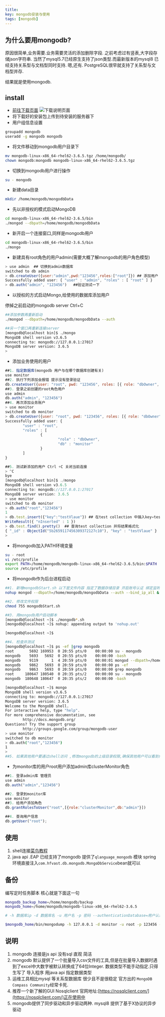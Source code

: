 ```yaml
---
title: 
key: mongodb安装与使用
tags: [mongodb]
---
```


## 为什么要用mongodb?

原因很简单,业务需要.业务需要灵活的添加删除字段. 之前考虑过有竖表,大字段存储json字符串.
当然了mysql5.7已经原生支持了json类型.而最新版本的mysql8 已经支持关系型与文档型同时支持.
嗯,还有. PostgreSQL很早就支持了关系型与文档型并存.

结果就是使用mongodb.

## install

* [前往下载页面](https://www.mongodb.com/download-center?jmp=nav#community)
![下载说明页面](/images/mongodb/2018-06-17_200303.jpg)
* 将下载好的安装包上传到待安装的服务器下
* 用户组信息设置

```bash
groupadd mongodb
useradd -g mongodb mongodb
```

* 将文件移动到mongodb用户目录下

```bash
mv mongodb-linux-x86_64-rhel62-3.6.5.tgz /home/mongodb/
chown mongodb:mongodb mongodb-linux-x86_64-rhel62-3.6.5.tgz
```
* 切换到mongodb用户进行操作

```bash
su - mongodb
```
* 新建data目录

```bash
mkdir /home/mongodb/mongodbData
```
* 先以非授权的模式启动MongoDB

```bash
cd mongodb-linux-x86_64-rhel62-3.6.5/bin
./mongod --dbpath=/home/mongodb/mongodbData
```

* 新开启一个连接窗口,同样是mongodb用户

```bash
cd mongodb-linux-x86_64-rhel62-3.6.5/bin
./mongo
```

* 新建具有root角色的用户admin(需要大概了解mongodb的用户角色模型)

```js
> use admin  ## 切换到admin数据库
switched to db admin
> db.createUser({user:"admin",pwd:"123456",roles:["root"]}) ## 添加用户
Successfully added user: { "user" : "admin", "roles" : [ "root" ] }
> db.auth("admin", "123456")   ##验证测试一下
```

* 以授权的方式启动Mongo,给使用的数据库添加用户

停掉之前启动的mongodb server Ctrl+C
    
```bash
##添加参数再重新启动
./mongod --dbpath=/home/mongodb/mongodbData --auth

##另一个窗口再重新连接server
[mongodb@localhost bin]$ ./mongo
MongoDB shell version v3.6.5
connecting to: mongodb://127.0.0.1:27017
MongoDB server version: 3.6.5
> 

```

* 添加业务使用的用户

```js
##1. 指定数据库(mongodb 用户与在哪个数据库创建有关)
use monitor
##2. 执行下列添加会报错 提示没有登录验证
db.createUser({user: "root", pwd: "123456", roles: [{ role: "dbOwner", db: "monitor" }]})
##3. 登录之前创建的root角色用户
use admin
db.auth("admin", "123456")
##4. 再次添加业务账户
> use monitor
switched to db monitor
> db.createUser({user: "root", pwd: "123456", roles: [{ role: "dbOwner", db: "monitor" }]})
Successfully added user: {
        "user" : "root",
        "roles" : [
                {
                        "role" : "dbOwner",
                        "db" : "monitor"
                }
        ]
}

##5. 测试新添加的用户 Ctrl +C 关闭当前连接
> ^C
bye
[mongodb@localhost bin]$ ./mongo
MongoDB shell version v3.6.5
connecting to: mongodb://127.0.0.1:27017
MongoDB server version: 3.6.5
> use monitor
switched to db monitor
> db.auth("root","123456")
1
> db.test.insert({"key":"testVlaue"}) ## 在test collection 中插入key=testValue
WriteResult({ "nInserted" : 1 })
> db.test.find().pretty()  ## 查询test collection 并将结果格式化
{ "_id" : ObjectId("5b2659117456309372127c10"), "key" : "testVlaue" }
> 

```

* 将mongodb加入PATH环境变量

```bash
su - root
vi /etc/profile
export PATH=/home/mongodb/mongodb-linux-x86_64-rhel62-3.6.5/bin:$PATH
source /etc/profile
```

* 将mongodb作为后台进程启动

```bash
##1. 新增mongodbStart.sh 以下是文件内容 指定了数据存储目录 开启账号认证 绑定监听0.0.0.0
nohup mongod --dbpath=/home/mongodb/mongodbData --auth --bind_ip_all &

##2. 修改文件权限
chmod 755 mongodbStart.sh

##3. 用mongodb用户启动脚本
[mongodb@localhost ~]$ ./mongodb*.sh
[mongodb@localhost ~]$ nohup: appending output to 'nohup.out'

[mongodb@localhost ~]$ 

##4. 检查并测试
[mongodb@localhost ~]$ ps -ef |grep mongodb
root       5692 169953  0 20:55 pts/0    00:00:00 su - mongodb
mongodb    5693   5692  0 20:55 pts/0    00:00:00 -bash
mongodb    9119      1  4 20:59 pts/0    00:00:01 mongod --dbpath=/home/mongodb/mongodbData --auth
mongodb    9862   5693  0 20:59 pts/0    00:00:00 ps -ef
mongodb    9863   5693  0 20:59 pts/0    00:00:00 grep mongodb
root     180647 180540  0 20:35 pts/2    00:00:00 su - mongodb
mongodb  180648 180647  0 20:35 pts/2    00:00:00 -bash

[mongodb@localhost ~]$ mongo
MongoDB shell version v3.6.5
connecting to: mongodb://127.0.0.1:27017
MongoDB server version: 3.6.5
Welcome to the MongoDB shell.
For interactive help, type "help".
For more comprehensive documentation, see
        http://docs.mongodb.org/
Questions? Try the support group
        http://groups.google.com/group/mongodb-user
> use monitor
switched to db monitor
> db.auth("root","123456")
1
> 
##5. 如果其他用户要通过shell访问 ,修改mongodb的上级目录权限,确保其他用户可以看到他并且有权限执行它
```

* 为monitor库的用户root用户添加admin库clusterMonitor角色

```js
##1. 登录admin库 管理员
use admin
db.auth("admin","123456")

##2. 登录到monitor库
use monitor
##3. 给用户添加角色
db.grantRolesToUser("root",[{role:"clusterMonitor",db:"admin"}])

##4. 查询用户信息
db.getUser("root");
```

## 使用

1. shell连接[菜鸟教程](http://www.runoob.com/mongodb/mongodb-tutorial.html)
2. java api .EAP 已经支持了mongodb 提供了`qlanguage_mongodb` 模块 spring环境直接注入`com.hfvast.db.mongodb.MongoDbService`bean就可以

## 备份

编写定时任务脚本 核心就是下面这一句

```bash
mongodb_backup_home=/home/mongodb/backup
mongodb_home=/home/mongodb/mongodb-linux-x86_64-rhel62-3.6.5

# -h 数据库ip -d 数据库名 -u 用户名 -p 密码 --authenticationDatabase=用户认证的数据库名(跟mongo的用户认证策略有关) -o 备份到哪个目录下

$mongodb_home/bin/mongodump -h 127.0.0.1 -d monitor -u root -p 123456 --authenticationDatabase=monitor -o $mongodb_backup_home/data`date +%F` >> $mongodb_backup_home/dbfullbak.log &&
```

## 说明

1. mongodb 连接是js api 没有sql 直观 简洁
2. mongodb 默认提供了一个批量导入csv文件的工具,但是在批量导入数据时遇到了excel中大数字被默认转换成了64位Integer. 数据类型不能手动指定.只得生写了 导入程序 用java api 指定数据类型
3. 运维工具相比mysql 等关系型数据库 很少且不是很稳定 官方出的 `MongoDB Compass Community`经常卡死.
4. 推荐一个新了解的GUI Nosqlclient 官网地址:[https://nosqlclient.com/](https://nosqlclient.com/)正在使用中
5. mongodb提供了同步驱动和异步驱动两种. mysql8 提供了基于X协议的异步驱动
